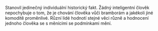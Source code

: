 Stanovil jedinečný individuální historický fakt. Žádný inteligentní člověk nepochybuje o tom, že je chování člověka vůči bramborám a jakékoli jiné komoditě proměnlivé. Různí lidé hodnotí stejné věci různě a hodnocení jednoho člověka se s měnícími se podmínkami mění.